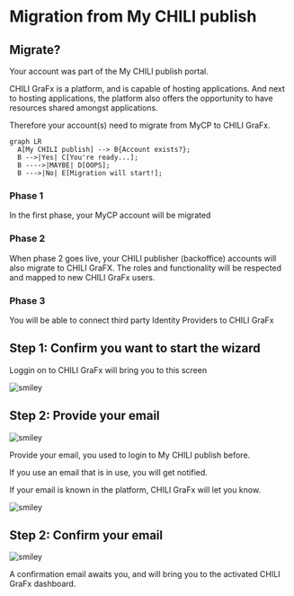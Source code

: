 # Migration from My CHILI publish

## Migrate?

Your account was part of the My CHILI publish portal. 

CHILI GraFx is a platform, and is capable of hosting applications. And next to hosting applications, the platform also offers the opportunity to have resources shared amongst applications.

Therefore your account(s) need to migrate from MyCP to CHILI GraFx.


``` mermaid
graph LR
  A[My CHILI publish] --> B{Account exists?};
  B -->|Yes| C[You're ready...];
  B ---->|MAYBE| D[OOPS];
  B --->|No| E[Migration will start!];
```
    
### Phase 1

In the first phase, your MyCP account will be migrated

### Phase 2

When phase 2 goes live, your CHILI publisher (backoffice) accounts will also migrate to CHILI GraFX.
The roles and functionality will be respected and mapped to new CHILI GraFx users.

### Phase 3

You will be able to connect third party Identity Providers to CHILI GraFx

## Step 1: Confirm you want to start the wizard

Loggin on to CHILI GraFx will bring you to this screen

![smiley](/CHILI_GraFx/img/migrate5.png)

## Step 2: Provide your email

![smiley](/CHILI_GraFx/img/migrate2.png)

Provide your email, you used to login to My CHILI publish before.

If you use an email that is in use, you will get notified.

If your email is known in the platform, CHILI GraFx will let you know.

![smiley](/CHILI_GraFx/img/migrate4.png)


## Step 2: Confirm your email

![smiley](/CHILI_GraFx/img/migrate3.png)

A confirmation email awaits you, and will bring you to the activated CHILI GraFx dashboard.